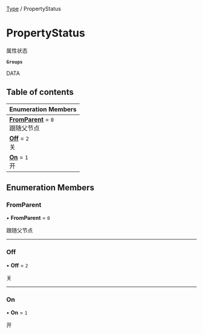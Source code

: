[Type](../modules/Type.Type.md) / PropertyStatus

# PropertyStatus <Badge type="tip" text="Enumeration" /> <Score text="PropertyStatus" />

属性状态

**`Groups`**

DATA

## Table of contents

| Enumeration Members |
| :-----|
| **[FromParent](Type.PropertyStatus.md#fromparent)** = ``0`` <br> 跟随父节点|
| **[Off](Type.PropertyStatus.md#off)** = ``2`` <br> 关|
| **[On](Type.PropertyStatus.md#on)** = ``1`` <br> 开|

## Enumeration Members

### FromParent <Score text="FromParent" /> 

• **FromParent** = ``0``

跟随父节点

___

### Off <Score text="Off" /> 

• **Off** = ``2``

关

___

### On <Score text="On" /> 

• **On** = ``1``

开
